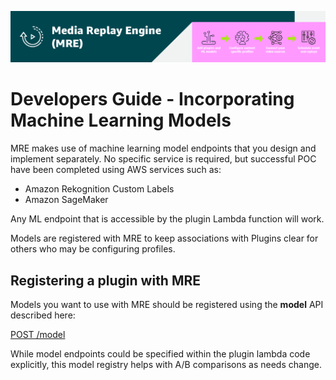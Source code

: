 [![Header](../assets/images/mre-header-1.png)](../../MRE-Developer-Guide.md)

# Developers Guide - Incorporating Machine Learning Models

MRE makes use of machine learning model endpoints that you design and implement separately. No specific service is required, but successful POC have been completed using AWS services such as:

- Amazon Rekognition Custom Labels
- Amazon SageMaker

Any ML endpoint that is accessible by the plugin Lambda function will work.

Models are registered with MRE to keep associations with Plugins clear for others who may be configuring profiles.

## Registering a plugin with MRE

Models you want to use with MRE should be registered using the **model** API described here:

[POST /model](https://htmlpreview.github.io/?../source/output/api/controlplane.html#register-model)

While model endpoints could be specified within the plugin lambda code explicitly, this model registry helps with A/B comparisons as needs change.
